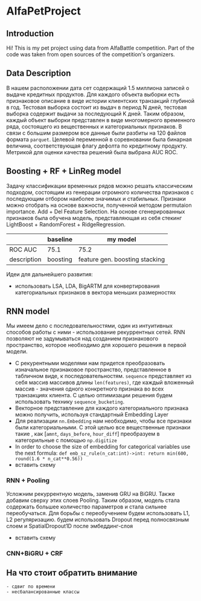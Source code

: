 # AlfaPetProject
## Introduction
Hi! This is my pet project using data from AlfaBattle competition. Part of the code was taken from open sources of the competition's organizers. 

## Data Description
В нашем расположении дата сет содержащий 1.5 миллиона записей о выдаче кредитных продуктов. Для каждого объекта выборки есть признаковое описание в виде истории клиентских транзакций глубиной в год. Тестовая выборка состоит из выдач в период N дней, тестовая выборка содержит выдачи за последующий K дней. Таким образом, каждый объект выборки представлен в виде многомерного временного ряда, состоящего из вещественных и категориальных признаков. В связи с большим размером все данные были разбиты на 120 файлов формата `parquet`. Целевой переменной в соревновании была бинарная величина, соответствующая флагу дефолта по кредитному продукту. Метрикой для оценки качества решений была выбрана AUC ROC. 

## Boosting + RF + LinReg model
Задачу классификации временных рядов можно решать классическим подходом, состоящим из генерации огромного количества признаков с последующим отбором наиболее значимых и стабильных. Признаки можно отобрать на основе важности, полученной методом permutaion importance. Add + Del Feature Selection.
На основе сгенерированных признаков была обучена модель, представляющая из себя стекинг LightBoost + RandomForest + RidgeRegression.

|             | baseline | my model                       |
|-------------|----------|--------------------------------|
| ROC AUC     | 75.1     | 75.2                           |
| description | boosting | feature gen. boosting stacking |

Идеи для дальнейшего развития:
* использовать LSA, LDA, BigARTM для конвертирования категориальных признаков в вектора меньших размерностях

## RNN model 
Мы имеем дело с последовательностями, один из интуитивных способов работы с ними - использование рекуррентных сетей. RNN позволяют не задумываться над созданием признакового пространство, которое необходимо для хорошего решения в первой модели. 
* С рекурентными моделями нам придется преобразовать изначальное признаковое пространство, представленное в табличном виде, к последовательностям.  `sequence` представляет из себя массив массивов длины `len(features)`, где каждый вложенный массив - значения одного конкретного признака во всех транзакциях клиента. С целью оптимизации решения будем использовать технику `sequence_bucketing`. 
* Векторное представление для каждого категориального признака можно получить, используя стандартный Embedding Layer
* Для реализации `nn.Embedding` нам необходимо, чтобы все признаки были категориальными. С этой целью все вещественные признаки такие , как [`amnt`, `days_before`, `hour_diff`] преобразуем в категорильные с помощью `np.digitize`
* In order to choose the size of embedding for categorical variables use the next formula: `def emb_sz_rule(n_cat:int)->int: return min(600, round(1.6 * n_cat**0.56))`
* вставить схему
### RNN + Pooling
Усложним рекуррентную модель, заменив GRU на BiGRU. Также добавим сверху этих слоев Pooling. Таким образом, модель стала содержать большее количество параметров и стала сильнее переобучаться.
Для борьбы с переобучением будем использовать L1, L2 регуляризацию. будем использовать Dropout перед полносвязным слоем и SpatialDropout1D после эмбеддинг-слоя
* вставить схему
### CNN+BiGRU + CRF

## На что стоит обратить внимание
    - сдвиг по времени
    - несбалансированные классы
